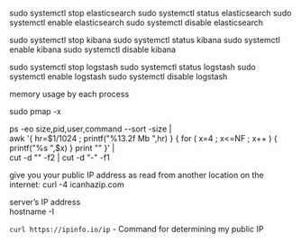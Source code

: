 sudo systemctl stop elasticsearch
sudo systemctl status elasticsearch
sudo systemctl enable elasticsearch
sudo systemctl disable elasticsearch

sudo systemctl stop kibana
sudo systemctl status kibana
sudo systemctl enable kibana
sudo systemctl disable kibana

sudo systemctl stop logstash
sudo systemctl status logstash
sudo systemctl enable logstash
sudo systemctl disable logstash

memory usage by each process

sudo pmap -x <process pid>
	
ps -eo size,pid,user,command --sort -size | \
    awk '{ hr=$1/1024 ; printf("%13.2f Mb ",hr) } { for ( x=4 ; x<=NF ; x++ ) { printf("%s ",$x) } print "" }' |\
    cut -d "" -f2 | cut -d "-" -f1	   
	
	


give you your public IP address as read from another location on the internet:
curl -4 icanhazip.com	
	
	
server’s IP address	  
hostname -I   


`curl https://ipinfo.io/ip` - Command for determining my public IP
